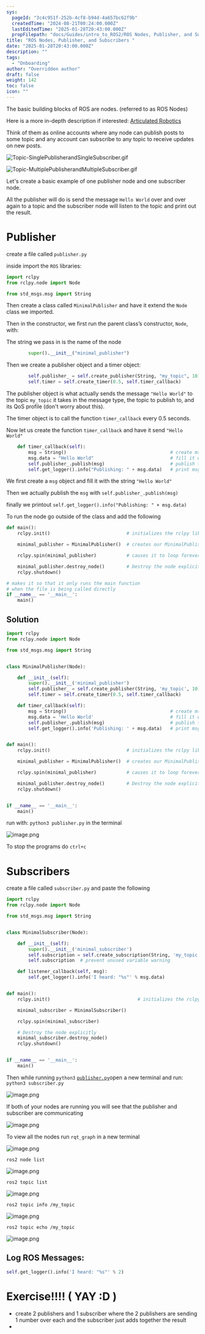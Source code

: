 ```yaml
---
sys:
  pageId: "3c4c951f-252b-4cf8-b94d-4a657bc62f9b"
  createdTime: "2024-08-21T00:24:00.000Z"
  lastEditedTime: "2025-01-28T20:43:00.000Z"
  propFilepath: "docs/Guides/intro_to_ROS2/ROS Nodes, Publisher, and Subscribers .md"
title: "ROS Nodes, Publisher, and Subscribers "
date: "2025-01-28T20:43:00.000Z"
description: ""
tags:
  - "Onboarding"
author: "Overridden author"
draft: false
weight: 142
toc: false
icon: ""
---
```


The basic building blocks of ROS are nodes. (referred to as ROS Nodes)

Here is a more in-depth description if interested: [Articulated Robotics](https://articulatedrobotics.xyz/tutorials/ready-for-ros/ros-overview#2-nodes)

Think of them as online accounts where any node can publish posts to some topic and any account can subscribe to any topic to receive updates on new posts.

![Topic-SinglePublisherandSingleSubscriber.gif](https://docs.ros.org/en/humble/_images/Topic-SinglePublisherandSingleSubscriber.gif)

![Topic-MultiplePublisherandMultipleSubscriber.gif](https://docs.ros.org/en/humble/_images/Topic-MultiplePublisherandMultipleSubscriber.gif)

Let's create a basic example of one publisher node and one subscriber node.

All the publisher will do is send the message `Hello World` over and over again to a topic and the subscriber node will listen to the topic and print out the result.

# Publisher

create a file called `publisher.py` 

inside import the `ROS` libraries:

```python
import rclpy
from rclpy.node import Node

from std_msgs.msg import String
```

Then create a class called `MinimalPublisher` and have it extend the `Node` class we imported.

Then in the constructor, we first run the parent class’s constructor, `Node`, with:

The string we pass in is the name of the node

```python
        super().__init__("minimal_publisher")
```

Then we create a publisher object and a timer object:

```python
        self.publisher_ = self.create_publisher(String, "my_topic", 10)
        self.timer = self.create_timer(0.5, self.timer_callback)
```

The publisher object is what actually sends the message `"Hello World"` to the topic `my_topic` it takes in the message type, the topic to publish to, and its QoS profile (don't worry about this).

The timer object is to call the function `timer_callback` every 0.5 seconds.

Now let us create the function `timer_callback` and have it send `"Hello World"`

```python
    def timer_callback(self):
        msg = String()                                      # create msg object
        msg.data = "Hello World"                            # fill it with data
        self.publisher_.publish(msg)                        # publish the message
        self.get_logger().info("Publishing: " + msg.data)   # print msg
```

We first create a `msg` object and fill it with the string `"Hello World"`

Then we actually publish the `msg` with `self.publisher_.publish(msg)`

finally we printout `self.get_logger().info("Publishing: " + msg.data)`

To run the node go outside of the class and add the following

```python
def main():
    rclpy.init()                            # initializes the rclpy library

    minimal_publisher = MinimalPublisher()  # creates our MinimalPublisher object

    rclpy.spin(minimal_publisher)           # causes it to loop forever

    minimal_publisher.destroy_node()        # Destroy the node explicitly
    rclpy.shutdown()

# makes it so that it only runs the main function
# when the file is being called directly
if __name__ == '__main__': 
    main()
```

## Solution

```python
import rclpy
from rclpy.node import Node

from std_msgs.msg import String


class MinimalPublisher(Node):

    def __init__(self):
        super().__init__('minimal_publisher')
        self.publisher_ = self.create_publisher(String, 'my_topic', 10)
        self.timer = self.create_timer(0.5, self.timer_callback)

    def timer_callback(self):
        msg = String()                                      # create msg object
        msg.data = 'Hello World'                            # fill it with data
        self.publisher_.publish(msg)                        # publish the message
        self.get_logger().info('Publishing: ' + msg.data)   # print msg


def main():
    rclpy.init()                            # initializes the rclpy library

    minimal_publisher = MinimalPublisher()  # creates our MinimalPublisher object

    rclpy.spin(minimal_publisher)           # causes it to loop forever

    minimal_publisher.destroy_node()        # Destroy the node explicitly
    rclpy.shutdown()


if __name__ == '__main__':
    main()
```

run with: `python3 publisher.py` in the terminal

![image.png](https://prod-files-secure.s3.us-west-2.amazonaws.com/d518164a-d88e-44d1-a4ee-3adb3bd8bce0/9214accb-ad5b-44f1-a31c-b3167c59138b/image.png?X-Amz-Algorithm=AWS4-HMAC-SHA256&X-Amz-Content-Sha256=UNSIGNED-PAYLOAD&X-Amz-Credential=ASIAZI2LB4662JRZ7DQ2%2F20250227%2Fus-west-2%2Fs3%2Faws4_request&X-Amz-Date=20250227T140754Z&X-Amz-Expires=3600&X-Amz-Security-Token=IQoJb3JpZ2luX2VjED4aCXVzLXdlc3QtMiJHMEUCIAG8%2Fz2KTGh8BV4cu1xsxX5U34wPEh9F0ToYGXh3CknRAiEA9uLyFoaVZtc7rTjUKk%2BGY8mMLUgz5Rip7yxtaEx10%2BYq%2FwMIdhAAGgw2Mzc0MjMxODM4MDUiDPF89htv%2BWQr%2Bz2LdCrcA%2BYNVqIPRsFK6Wf%2BzpS8Fj%2F7Nbn%2BoHHuzYVhPe446aDb0km89%2FAHRugfiE57kKgU2UEXQKCntHxhtqayhMNdf1BlIisurCCqCYdPLe7OTsJeuNjIW6FGO1%2FhdyqXdLVqE%2BoxbofkjfI3ejz1a6mSnK0BfK70SZA90MCE43KN%2BPChFp54%2BDWw1K52LjKiz%2BjjCoSo0VwS9QkhU%2FneOXJD51GUvtTjMRXYejmJlRK36izI7fMT8A0%2BkwggVm9xo9Vsw0hol0RwbF1DwxnLXV1188x7EleoCZszW0aINTyPV2UR0HqEhmEBzjhjrI9aHO1kKcpvMaRWC0ncrWeu1Sou7B6sMAfeAxwSl1POY75yXjq1dev8K8N%2FsSq2MskZ4zhU8kSeUzxX%2FABXw8N1i%2FpVrOEwD7seeqEOsFVkDIMEhVeAqOcRbeaFUdCke67BnJ0GG9Z1p1fMMOtcIT3avTe63n8oJgsAREtBNRV%2B6o8ko2ibHHGx%2FpqffnugcipNdBbZZsWqhPy5ISK1ka0HTt%2BQPeEc3Y34sTyYg4qL208O9imSZCoaS5vE3UqJGiJnQF%2FV1act5kO6pyuoJjbfjJafFbuZXz%2Fc6k%2BK53ex%2BnJ60X%2By0QHXcx8lfmzRgdWqMLfMgb4GOqUBHrSWlr82t%2BXT49I5GyRVIHSRC6WdwcC5GkyibGBbcx1%2BSjS1tGOtwDG%2BCfwXmTIwDBGq9cSm4PNCapimlLXEzOvkvIdFyrGUGN5FyLy3v66DsfG%2FhiV8QAw5Bt4ZO8Q9ViOwz9kb5Yog%2BApCWA%2F02XVFCs6lym8Zse071deQHtkZANiix6xt%2BGNrQ71cWQOcQ%2Br5HqbENOk2%2F9IyAi5mU8Raf5px&X-Amz-Signature=cb37cfcb569c987a2161d943c067cea9af315d89f225f6ff45e6256abccfa960&X-Amz-SignedHeaders=host&x-id=GetObject)

To stop the programs do `ctrl+c`

# Subscribers

create a file called `subscriber.py` and paste the following

```python
import rclpy
from rclpy.node import Node

from std_msgs.msg import String


class MinimalSubscriber(Node):

    def __init__(self):
        super().__init__('minimal_subscriber')
        self.subscription = self.create_subscription(String, 'my_topic', self.listener_callback, 10)
        self.subscription  # prevent unused variable warning

    def listener_callback(self, msg):
        self.get_logger().info('I heard: "%s"' % msg.data)


def main():
    rclpy.init()                                # initializes the rclpy library

    minimal_subscriber = MinimalSubscriber()

    rclpy.spin(minimal_subscriber)

    # Destroy the node explicitly
    minimal_subscriber.destroy_node()
    rclpy.shutdown()


if __name__ == '__main__':
    main()
```

Then while running `python3` [`publisher.py`](http://publisher.py/)open a new terminal and run: `python3 subscriber.py` 

![image.png](https://prod-files-secure.s3.us-west-2.amazonaws.com/d518164a-d88e-44d1-a4ee-3adb3bd8bce0/611fccf2-c738-4dbd-94e9-98f209092866/image.png?X-Amz-Algorithm=AWS4-HMAC-SHA256&X-Amz-Content-Sha256=UNSIGNED-PAYLOAD&X-Amz-Credential=ASIAZI2LB4662JRZ7DQ2%2F20250227%2Fus-west-2%2Fs3%2Faws4_request&X-Amz-Date=20250227T140754Z&X-Amz-Expires=3600&X-Amz-Security-Token=IQoJb3JpZ2luX2VjED4aCXVzLXdlc3QtMiJHMEUCIAG8%2Fz2KTGh8BV4cu1xsxX5U34wPEh9F0ToYGXh3CknRAiEA9uLyFoaVZtc7rTjUKk%2BGY8mMLUgz5Rip7yxtaEx10%2BYq%2FwMIdhAAGgw2Mzc0MjMxODM4MDUiDPF89htv%2BWQr%2Bz2LdCrcA%2BYNVqIPRsFK6Wf%2BzpS8Fj%2F7Nbn%2BoHHuzYVhPe446aDb0km89%2FAHRugfiE57kKgU2UEXQKCntHxhtqayhMNdf1BlIisurCCqCYdPLe7OTsJeuNjIW6FGO1%2FhdyqXdLVqE%2BoxbofkjfI3ejz1a6mSnK0BfK70SZA90MCE43KN%2BPChFp54%2BDWw1K52LjKiz%2BjjCoSo0VwS9QkhU%2FneOXJD51GUvtTjMRXYejmJlRK36izI7fMT8A0%2BkwggVm9xo9Vsw0hol0RwbF1DwxnLXV1188x7EleoCZszW0aINTyPV2UR0HqEhmEBzjhjrI9aHO1kKcpvMaRWC0ncrWeu1Sou7B6sMAfeAxwSl1POY75yXjq1dev8K8N%2FsSq2MskZ4zhU8kSeUzxX%2FABXw8N1i%2FpVrOEwD7seeqEOsFVkDIMEhVeAqOcRbeaFUdCke67BnJ0GG9Z1p1fMMOtcIT3avTe63n8oJgsAREtBNRV%2B6o8ko2ibHHGx%2FpqffnugcipNdBbZZsWqhPy5ISK1ka0HTt%2BQPeEc3Y34sTyYg4qL208O9imSZCoaS5vE3UqJGiJnQF%2FV1act5kO6pyuoJjbfjJafFbuZXz%2Fc6k%2BK53ex%2BnJ60X%2By0QHXcx8lfmzRgdWqMLfMgb4GOqUBHrSWlr82t%2BXT49I5GyRVIHSRC6WdwcC5GkyibGBbcx1%2BSjS1tGOtwDG%2BCfwXmTIwDBGq9cSm4PNCapimlLXEzOvkvIdFyrGUGN5FyLy3v66DsfG%2FhiV8QAw5Bt4ZO8Q9ViOwz9kb5Yog%2BApCWA%2F02XVFCs6lym8Zse071deQHtkZANiix6xt%2BGNrQ71cWQOcQ%2Br5HqbENOk2%2F9IyAi5mU8Raf5px&X-Amz-Signature=40ac15c825c3476d33e39e73838fdf2bcec7a110770f6b2af189a1a861a60f57&X-Amz-SignedHeaders=host&x-id=GetObject)

If both of your nodes are running you will see that the publisher and subscriber are communicating

![image.png](https://prod-files-secure.s3.us-west-2.amazonaws.com/d518164a-d88e-44d1-a4ee-3adb3bd8bce0/eea428b5-1cf0-43bb-a30b-81cbaf6c5c78/image.png?X-Amz-Algorithm=AWS4-HMAC-SHA256&X-Amz-Content-Sha256=UNSIGNED-PAYLOAD&X-Amz-Credential=ASIAZI2LB4662JRZ7DQ2%2F20250227%2Fus-west-2%2Fs3%2Faws4_request&X-Amz-Date=20250227T140754Z&X-Amz-Expires=3600&X-Amz-Security-Token=IQoJb3JpZ2luX2VjED4aCXVzLXdlc3QtMiJHMEUCIAG8%2Fz2KTGh8BV4cu1xsxX5U34wPEh9F0ToYGXh3CknRAiEA9uLyFoaVZtc7rTjUKk%2BGY8mMLUgz5Rip7yxtaEx10%2BYq%2FwMIdhAAGgw2Mzc0MjMxODM4MDUiDPF89htv%2BWQr%2Bz2LdCrcA%2BYNVqIPRsFK6Wf%2BzpS8Fj%2F7Nbn%2BoHHuzYVhPe446aDb0km89%2FAHRugfiE57kKgU2UEXQKCntHxhtqayhMNdf1BlIisurCCqCYdPLe7OTsJeuNjIW6FGO1%2FhdyqXdLVqE%2BoxbofkjfI3ejz1a6mSnK0BfK70SZA90MCE43KN%2BPChFp54%2BDWw1K52LjKiz%2BjjCoSo0VwS9QkhU%2FneOXJD51GUvtTjMRXYejmJlRK36izI7fMT8A0%2BkwggVm9xo9Vsw0hol0RwbF1DwxnLXV1188x7EleoCZszW0aINTyPV2UR0HqEhmEBzjhjrI9aHO1kKcpvMaRWC0ncrWeu1Sou7B6sMAfeAxwSl1POY75yXjq1dev8K8N%2FsSq2MskZ4zhU8kSeUzxX%2FABXw8N1i%2FpVrOEwD7seeqEOsFVkDIMEhVeAqOcRbeaFUdCke67BnJ0GG9Z1p1fMMOtcIT3avTe63n8oJgsAREtBNRV%2B6o8ko2ibHHGx%2FpqffnugcipNdBbZZsWqhPy5ISK1ka0HTt%2BQPeEc3Y34sTyYg4qL208O9imSZCoaS5vE3UqJGiJnQF%2FV1act5kO6pyuoJjbfjJafFbuZXz%2Fc6k%2BK53ex%2BnJ60X%2By0QHXcx8lfmzRgdWqMLfMgb4GOqUBHrSWlr82t%2BXT49I5GyRVIHSRC6WdwcC5GkyibGBbcx1%2BSjS1tGOtwDG%2BCfwXmTIwDBGq9cSm4PNCapimlLXEzOvkvIdFyrGUGN5FyLy3v66DsfG%2FhiV8QAw5Bt4ZO8Q9ViOwz9kb5Yog%2BApCWA%2F02XVFCs6lym8Zse071deQHtkZANiix6xt%2BGNrQ71cWQOcQ%2Br5HqbENOk2%2F9IyAi5mU8Raf5px&X-Amz-Signature=db39846c68c8ab41e815607b1f57a9049b3f12d611a16ed8404082e4b0d5f799&X-Amz-SignedHeaders=host&x-id=GetObject)

To view all the nodes run `rqt_graph` in a new terminal

![image.png](https://prod-files-secure.s3.us-west-2.amazonaws.com/d518164a-d88e-44d1-a4ee-3adb3bd8bce0/1d98e964-4318-4d62-b5c4-8c8f78368598/image.png?X-Amz-Algorithm=AWS4-HMAC-SHA256&X-Amz-Content-Sha256=UNSIGNED-PAYLOAD&X-Amz-Credential=ASIAZI2LB4662JRZ7DQ2%2F20250227%2Fus-west-2%2Fs3%2Faws4_request&X-Amz-Date=20250227T140754Z&X-Amz-Expires=3600&X-Amz-Security-Token=IQoJb3JpZ2luX2VjED4aCXVzLXdlc3QtMiJHMEUCIAG8%2Fz2KTGh8BV4cu1xsxX5U34wPEh9F0ToYGXh3CknRAiEA9uLyFoaVZtc7rTjUKk%2BGY8mMLUgz5Rip7yxtaEx10%2BYq%2FwMIdhAAGgw2Mzc0MjMxODM4MDUiDPF89htv%2BWQr%2Bz2LdCrcA%2BYNVqIPRsFK6Wf%2BzpS8Fj%2F7Nbn%2BoHHuzYVhPe446aDb0km89%2FAHRugfiE57kKgU2UEXQKCntHxhtqayhMNdf1BlIisurCCqCYdPLe7OTsJeuNjIW6FGO1%2FhdyqXdLVqE%2BoxbofkjfI3ejz1a6mSnK0BfK70SZA90MCE43KN%2BPChFp54%2BDWw1K52LjKiz%2BjjCoSo0VwS9QkhU%2FneOXJD51GUvtTjMRXYejmJlRK36izI7fMT8A0%2BkwggVm9xo9Vsw0hol0RwbF1DwxnLXV1188x7EleoCZszW0aINTyPV2UR0HqEhmEBzjhjrI9aHO1kKcpvMaRWC0ncrWeu1Sou7B6sMAfeAxwSl1POY75yXjq1dev8K8N%2FsSq2MskZ4zhU8kSeUzxX%2FABXw8N1i%2FpVrOEwD7seeqEOsFVkDIMEhVeAqOcRbeaFUdCke67BnJ0GG9Z1p1fMMOtcIT3avTe63n8oJgsAREtBNRV%2B6o8ko2ibHHGx%2FpqffnugcipNdBbZZsWqhPy5ISK1ka0HTt%2BQPeEc3Y34sTyYg4qL208O9imSZCoaS5vE3UqJGiJnQF%2FV1act5kO6pyuoJjbfjJafFbuZXz%2Fc6k%2BK53ex%2BnJ60X%2By0QHXcx8lfmzRgdWqMLfMgb4GOqUBHrSWlr82t%2BXT49I5GyRVIHSRC6WdwcC5GkyibGBbcx1%2BSjS1tGOtwDG%2BCfwXmTIwDBGq9cSm4PNCapimlLXEzOvkvIdFyrGUGN5FyLy3v66DsfG%2FhiV8QAw5Bt4ZO8Q9ViOwz9kb5Yog%2BApCWA%2F02XVFCs6lym8Zse071deQHtkZANiix6xt%2BGNrQ71cWQOcQ%2Br5HqbENOk2%2F9IyAi5mU8Raf5px&X-Amz-Signature=a451835336d1c116590249a57ed7d72e3aed0484a19578dfd8b96f77c7d27b43&X-Amz-SignedHeaders=host&x-id=GetObject)

`ros2 node list`

![image.png](https://prod-files-secure.s3.us-west-2.amazonaws.com/d518164a-d88e-44d1-a4ee-3adb3bd8bce0/680ac8cf-e6d9-4164-9ece-5b9a6fccffee/image.png?X-Amz-Algorithm=AWS4-HMAC-SHA256&X-Amz-Content-Sha256=UNSIGNED-PAYLOAD&X-Amz-Credential=ASIAZI2LB4662JRZ7DQ2%2F20250227%2Fus-west-2%2Fs3%2Faws4_request&X-Amz-Date=20250227T140754Z&X-Amz-Expires=3600&X-Amz-Security-Token=IQoJb3JpZ2luX2VjED4aCXVzLXdlc3QtMiJHMEUCIAG8%2Fz2KTGh8BV4cu1xsxX5U34wPEh9F0ToYGXh3CknRAiEA9uLyFoaVZtc7rTjUKk%2BGY8mMLUgz5Rip7yxtaEx10%2BYq%2FwMIdhAAGgw2Mzc0MjMxODM4MDUiDPF89htv%2BWQr%2Bz2LdCrcA%2BYNVqIPRsFK6Wf%2BzpS8Fj%2F7Nbn%2BoHHuzYVhPe446aDb0km89%2FAHRugfiE57kKgU2UEXQKCntHxhtqayhMNdf1BlIisurCCqCYdPLe7OTsJeuNjIW6FGO1%2FhdyqXdLVqE%2BoxbofkjfI3ejz1a6mSnK0BfK70SZA90MCE43KN%2BPChFp54%2BDWw1K52LjKiz%2BjjCoSo0VwS9QkhU%2FneOXJD51GUvtTjMRXYejmJlRK36izI7fMT8A0%2BkwggVm9xo9Vsw0hol0RwbF1DwxnLXV1188x7EleoCZszW0aINTyPV2UR0HqEhmEBzjhjrI9aHO1kKcpvMaRWC0ncrWeu1Sou7B6sMAfeAxwSl1POY75yXjq1dev8K8N%2FsSq2MskZ4zhU8kSeUzxX%2FABXw8N1i%2FpVrOEwD7seeqEOsFVkDIMEhVeAqOcRbeaFUdCke67BnJ0GG9Z1p1fMMOtcIT3avTe63n8oJgsAREtBNRV%2B6o8ko2ibHHGx%2FpqffnugcipNdBbZZsWqhPy5ISK1ka0HTt%2BQPeEc3Y34sTyYg4qL208O9imSZCoaS5vE3UqJGiJnQF%2FV1act5kO6pyuoJjbfjJafFbuZXz%2Fc6k%2BK53ex%2BnJ60X%2By0QHXcx8lfmzRgdWqMLfMgb4GOqUBHrSWlr82t%2BXT49I5GyRVIHSRC6WdwcC5GkyibGBbcx1%2BSjS1tGOtwDG%2BCfwXmTIwDBGq9cSm4PNCapimlLXEzOvkvIdFyrGUGN5FyLy3v66DsfG%2FhiV8QAw5Bt4ZO8Q9ViOwz9kb5Yog%2BApCWA%2F02XVFCs6lym8Zse071deQHtkZANiix6xt%2BGNrQ71cWQOcQ%2Br5HqbENOk2%2F9IyAi5mU8Raf5px&X-Amz-Signature=054eda93beddc1427cc910a8c5f6c1a8a9fdcb29f9feeb0dd380b1e59581b3f4&X-Amz-SignedHeaders=host&x-id=GetObject)

`ros2 topic list`

![image.png](https://prod-files-secure.s3.us-west-2.amazonaws.com/d518164a-d88e-44d1-a4ee-3adb3bd8bce0/eee2ebe1-27ef-4a4a-96fb-2ca54126fb29/image.png?X-Amz-Algorithm=AWS4-HMAC-SHA256&X-Amz-Content-Sha256=UNSIGNED-PAYLOAD&X-Amz-Credential=ASIAZI2LB4662JRZ7DQ2%2F20250227%2Fus-west-2%2Fs3%2Faws4_request&X-Amz-Date=20250227T140753Z&X-Amz-Expires=3600&X-Amz-Security-Token=IQoJb3JpZ2luX2VjED4aCXVzLXdlc3QtMiJHMEUCIAG8%2Fz2KTGh8BV4cu1xsxX5U34wPEh9F0ToYGXh3CknRAiEA9uLyFoaVZtc7rTjUKk%2BGY8mMLUgz5Rip7yxtaEx10%2BYq%2FwMIdhAAGgw2Mzc0MjMxODM4MDUiDPF89htv%2BWQr%2Bz2LdCrcA%2BYNVqIPRsFK6Wf%2BzpS8Fj%2F7Nbn%2BoHHuzYVhPe446aDb0km89%2FAHRugfiE57kKgU2UEXQKCntHxhtqayhMNdf1BlIisurCCqCYdPLe7OTsJeuNjIW6FGO1%2FhdyqXdLVqE%2BoxbofkjfI3ejz1a6mSnK0BfK70SZA90MCE43KN%2BPChFp54%2BDWw1K52LjKiz%2BjjCoSo0VwS9QkhU%2FneOXJD51GUvtTjMRXYejmJlRK36izI7fMT8A0%2BkwggVm9xo9Vsw0hol0RwbF1DwxnLXV1188x7EleoCZszW0aINTyPV2UR0HqEhmEBzjhjrI9aHO1kKcpvMaRWC0ncrWeu1Sou7B6sMAfeAxwSl1POY75yXjq1dev8K8N%2FsSq2MskZ4zhU8kSeUzxX%2FABXw8N1i%2FpVrOEwD7seeqEOsFVkDIMEhVeAqOcRbeaFUdCke67BnJ0GG9Z1p1fMMOtcIT3avTe63n8oJgsAREtBNRV%2B6o8ko2ibHHGx%2FpqffnugcipNdBbZZsWqhPy5ISK1ka0HTt%2BQPeEc3Y34sTyYg4qL208O9imSZCoaS5vE3UqJGiJnQF%2FV1act5kO6pyuoJjbfjJafFbuZXz%2Fc6k%2BK53ex%2BnJ60X%2By0QHXcx8lfmzRgdWqMLfMgb4GOqUBHrSWlr82t%2BXT49I5GyRVIHSRC6WdwcC5GkyibGBbcx1%2BSjS1tGOtwDG%2BCfwXmTIwDBGq9cSm4PNCapimlLXEzOvkvIdFyrGUGN5FyLy3v66DsfG%2FhiV8QAw5Bt4ZO8Q9ViOwz9kb5Yog%2BApCWA%2F02XVFCs6lym8Zse071deQHtkZANiix6xt%2BGNrQ71cWQOcQ%2Br5HqbENOk2%2F9IyAi5mU8Raf5px&X-Amz-Signature=69ee51d8994ef24da9464100528b01f9ae9360645f78259cc26abbc0edefb868&X-Amz-SignedHeaders=host&x-id=GetObject)

`ros2 topic info /my_topic`

![image.png](https://prod-files-secure.s3.us-west-2.amazonaws.com/d518164a-d88e-44d1-a4ee-3adb3bd8bce0/6288ef12-cb9e-406f-b9eb-65feed3a9011/image.png?X-Amz-Algorithm=AWS4-HMAC-SHA256&X-Amz-Content-Sha256=UNSIGNED-PAYLOAD&X-Amz-Credential=ASIAZI2LB4662JRZ7DQ2%2F20250227%2Fus-west-2%2Fs3%2Faws4_request&X-Amz-Date=20250227T140753Z&X-Amz-Expires=3600&X-Amz-Security-Token=IQoJb3JpZ2luX2VjED4aCXVzLXdlc3QtMiJHMEUCIAG8%2Fz2KTGh8BV4cu1xsxX5U34wPEh9F0ToYGXh3CknRAiEA9uLyFoaVZtc7rTjUKk%2BGY8mMLUgz5Rip7yxtaEx10%2BYq%2FwMIdhAAGgw2Mzc0MjMxODM4MDUiDPF89htv%2BWQr%2Bz2LdCrcA%2BYNVqIPRsFK6Wf%2BzpS8Fj%2F7Nbn%2BoHHuzYVhPe446aDb0km89%2FAHRugfiE57kKgU2UEXQKCntHxhtqayhMNdf1BlIisurCCqCYdPLe7OTsJeuNjIW6FGO1%2FhdyqXdLVqE%2BoxbofkjfI3ejz1a6mSnK0BfK70SZA90MCE43KN%2BPChFp54%2BDWw1K52LjKiz%2BjjCoSo0VwS9QkhU%2FneOXJD51GUvtTjMRXYejmJlRK36izI7fMT8A0%2BkwggVm9xo9Vsw0hol0RwbF1DwxnLXV1188x7EleoCZszW0aINTyPV2UR0HqEhmEBzjhjrI9aHO1kKcpvMaRWC0ncrWeu1Sou7B6sMAfeAxwSl1POY75yXjq1dev8K8N%2FsSq2MskZ4zhU8kSeUzxX%2FABXw8N1i%2FpVrOEwD7seeqEOsFVkDIMEhVeAqOcRbeaFUdCke67BnJ0GG9Z1p1fMMOtcIT3avTe63n8oJgsAREtBNRV%2B6o8ko2ibHHGx%2FpqffnugcipNdBbZZsWqhPy5ISK1ka0HTt%2BQPeEc3Y34sTyYg4qL208O9imSZCoaS5vE3UqJGiJnQF%2FV1act5kO6pyuoJjbfjJafFbuZXz%2Fc6k%2BK53ex%2BnJ60X%2By0QHXcx8lfmzRgdWqMLfMgb4GOqUBHrSWlr82t%2BXT49I5GyRVIHSRC6WdwcC5GkyibGBbcx1%2BSjS1tGOtwDG%2BCfwXmTIwDBGq9cSm4PNCapimlLXEzOvkvIdFyrGUGN5FyLy3v66DsfG%2FhiV8QAw5Bt4ZO8Q9ViOwz9kb5Yog%2BApCWA%2F02XVFCs6lym8Zse071deQHtkZANiix6xt%2BGNrQ71cWQOcQ%2Br5HqbENOk2%2F9IyAi5mU8Raf5px&X-Amz-Signature=6de1bc05bd052c55124829d153ef0696d8f15f9df26c543fdf1e5c2472c1b0df&X-Amz-SignedHeaders=host&x-id=GetObject)

`ros2 topic echo /my_topic`

![image.png](https://prod-files-secure.s3.us-west-2.amazonaws.com/d518164a-d88e-44d1-a4ee-3adb3bd8bce0/0a6fcb4d-422d-4a6c-a803-749ef4adf2c6/image.png?X-Amz-Algorithm=AWS4-HMAC-SHA256&X-Amz-Content-Sha256=UNSIGNED-PAYLOAD&X-Amz-Credential=ASIAZI2LB4662JRZ7DQ2%2F20250227%2Fus-west-2%2Fs3%2Faws4_request&X-Amz-Date=20250227T140754Z&X-Amz-Expires=3600&X-Amz-Security-Token=IQoJb3JpZ2luX2VjED4aCXVzLXdlc3QtMiJHMEUCIAG8%2Fz2KTGh8BV4cu1xsxX5U34wPEh9F0ToYGXh3CknRAiEA9uLyFoaVZtc7rTjUKk%2BGY8mMLUgz5Rip7yxtaEx10%2BYq%2FwMIdhAAGgw2Mzc0MjMxODM4MDUiDPF89htv%2BWQr%2Bz2LdCrcA%2BYNVqIPRsFK6Wf%2BzpS8Fj%2F7Nbn%2BoHHuzYVhPe446aDb0km89%2FAHRugfiE57kKgU2UEXQKCntHxhtqayhMNdf1BlIisurCCqCYdPLe7OTsJeuNjIW6FGO1%2FhdyqXdLVqE%2BoxbofkjfI3ejz1a6mSnK0BfK70SZA90MCE43KN%2BPChFp54%2BDWw1K52LjKiz%2BjjCoSo0VwS9QkhU%2FneOXJD51GUvtTjMRXYejmJlRK36izI7fMT8A0%2BkwggVm9xo9Vsw0hol0RwbF1DwxnLXV1188x7EleoCZszW0aINTyPV2UR0HqEhmEBzjhjrI9aHO1kKcpvMaRWC0ncrWeu1Sou7B6sMAfeAxwSl1POY75yXjq1dev8K8N%2FsSq2MskZ4zhU8kSeUzxX%2FABXw8N1i%2FpVrOEwD7seeqEOsFVkDIMEhVeAqOcRbeaFUdCke67BnJ0GG9Z1p1fMMOtcIT3avTe63n8oJgsAREtBNRV%2B6o8ko2ibHHGx%2FpqffnugcipNdBbZZsWqhPy5ISK1ka0HTt%2BQPeEc3Y34sTyYg4qL208O9imSZCoaS5vE3UqJGiJnQF%2FV1act5kO6pyuoJjbfjJafFbuZXz%2Fc6k%2BK53ex%2BnJ60X%2By0QHXcx8lfmzRgdWqMLfMgb4GOqUBHrSWlr82t%2BXT49I5GyRVIHSRC6WdwcC5GkyibGBbcx1%2BSjS1tGOtwDG%2BCfwXmTIwDBGq9cSm4PNCapimlLXEzOvkvIdFyrGUGN5FyLy3v66DsfG%2FhiV8QAw5Bt4ZO8Q9ViOwz9kb5Yog%2BApCWA%2F02XVFCs6lym8Zse071deQHtkZANiix6xt%2BGNrQ71cWQOcQ%2Br5HqbENOk2%2F9IyAi5mU8Raf5px&X-Amz-Signature=26a7270e9be5fb77d1d267c0240f5a71d103c059a0923e341f1b2d9a1120a13f&X-Amz-SignedHeaders=host&x-id=GetObject)

## Log ROS Messages:

```python
self.get_logger().info('I heard: "%s"' % 2)
```

# Exercise!!!! ( YAY :D )

- create 2 publishers and 1 subscriber where the 2 publishers are sending 1 number over each and the subscriber just adds together the result
- 
